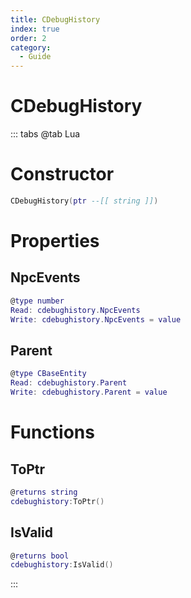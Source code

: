 ```yaml
---
title: CDebugHistory
index: true
order: 2
category:
  - Guide
---
```


# CDebugHistory

::: tabs
@tab Lua
# Constructor
```lua
CDebugHistory(ptr --[[ string ]])
```
# Properties
## NpcEvents 
```lua
@type number
Read: cdebughistory.NpcEvents
Write: cdebughistory.NpcEvents = value
```
## Parent 
```lua
@type CBaseEntity
Read: cdebughistory.Parent
Write: cdebughistory.Parent = value
```
# Functions
## ToPtr
```lua
@returns string
cdebughistory:ToPtr()
```
## IsValid
```lua
@returns bool
cdebughistory:IsValid()
```

:::